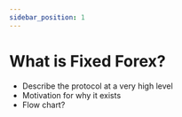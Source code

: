 ```yaml
---
sidebar_position: 1
---
```


# What is Fixed Forex?

* Describe the protocol at a very high level
* Motivation for why it exists
* Flow chart?
